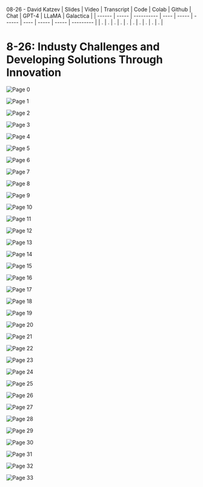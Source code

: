 08-26 - David Katzev
| Slides | Video | Transcript | Code | Colab | Github | Chat | GPT-4 | LLaMA | Galactica |
| ------ | ----- | ---------- | ---- | ----- | ------ | ---- | ----- | ----- | --------- |
| .      | .     | .          | .    | .     | .      | .    | .     | .     | .          |

# 8-26: Industy Challenges and Developing Solutions Through Innovation
![Page 0]( /CivEng112/assets/slides/08-26/08-26_Lab_1.pdf-page0.png )

![Page 1]( /CivEng112/assets/slides/08-26/08-26_Lab_1.pdf-page1.png )

![Page 2]( /CivEng112/assets/slides/08-26/08-26_Lab_1.pdf-page2.png )

![Page 3]( /CivEng112/assets/slides/08-26/08-26_Lab_1.pdf-page3.png )

![Page 4]( /CivEng112/assets/slides/08-26/08-26_Lab_1.pdf-page4.png )

![Page 5]( /CivEng112/assets/slides/08-26/08-26_Lab_1.pdf-page5.png )

![Page 6]( /CivEng112/assets/slides/08-26/08-26_Lab_1.pdf-page6.png )

![Page 7]( /CivEng112/assets/slides/08-26/08-26_Lab_1.pdf-page7.png )

![Page 8]( /CivEng112/assets/slides/08-26/08-26_Lab_1.pdf-page8.png )

![Page 9]( /CivEng112/assets/slides/08-26/08-26_Lab_1.pdf-page9.png )

![Page 10]( /CivEng112/assets/slides/08-26/08-26_Lab_1.pdf-page10.png )

![Page 11]( /CivEng112/assets/slides/08-26/08-26_Lab_1.pdf-page11.png )

![Page 12]( /CivEng112/assets/slides/08-26/08-26_Lab_1.pdf-page12.png )

![Page 13]( /CivEng112/assets/slides/08-26/08-26_Lab_1.pdf-page13.png )

![Page 14]( /CivEng112/assets/slides/08-26/08-26_Lab_1.pdf-page14.png )

![Page 15]( /CivEng112/assets/slides/08-26/08-26_Lab_1.pdf-page15.png )

![Page 16]( /CivEng112/assets/slides/08-26/08-26_Lab_1.pdf-page16.png )

![Page 17]( /CivEng112/assets/slides/08-26/08-26_Lab_1.pdf-page17.png )

![Page 18]( /CivEng112/assets/slides/08-26/08-26_Lab_1.pdf-page18.png )

![Page 19]( /CivEng112/assets/slides/08-26/08-26_Lab_1.pdf-page19.png )

![Page 20]( /CivEng112/assets/slides/08-26/08-26_Lab_1.pdf-page20.png )

![Page 21]( /CivEng112/assets/slides/08-26/08-26_Lab_1.pdf-page21.png )

![Page 22]( /CivEng112/assets/slides/08-26/08-26_Lab_1.pdf-page22.png )

![Page 23]( /CivEng112/assets/slides/08-26/08-26_Lab_1.pdf-page23.png )

![Page 24]( /CivEng112/assets/slides/08-26/08-26_Lab_1.pdf-page24.png )

![Page 25]( /CivEng112/assets/slides/08-26/08-26_Lab_1.pdf-page25.png )

![Page 26]( /CivEng112/assets/slides/08-26/08-26_Lab_1.pdf-page26.png )

![Page 27]( /CivEng112/assets/slides/08-26/08-26_Lab_1.pdf-page27.png )


![Page 28]( /CivEng112/assets/slides/08-26/08-26_Lab_1.pdf-page28.png )

![Page 29]( /CivEng112/assets/slides/08-26/08-26_Lab_1.pdf-page29.png )

![Page 30]( /CivEng112/assets/slides/08-26/08-26_Lab_1.pdf-page30.png )

![Page 31]( /CivEng112/assets/slides/08-26/08-26_Lab_1.pdf-page31.png )

![Page 32]( /CivEng112/assets/slides/08-26/08-26_Lab_1.pdf-page32.png )

![Page 33]( /CivEng112/assets/slides/08-26/08-26_Lab_1.pdf-page33.png )
